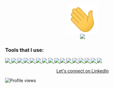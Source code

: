 <p align="center">
<img width="100px" src="wave.gif" align="center" alt="Kazim Kayhan" /> <br/>
<img  src="https://readme-components.vercel.app/api?component=text&text=IM%20KAZIM%20KAYHAN&fill=15d8fe-gradient%2862deg%2C%20%238EC5FC%200%25%2C%20%23E0C3FC%20100%25%29%3B%0A"> 
</p>

### Tools that I use:

<p align="left">  
 <a href="https://github.com/kazim-kayhan">
 <img  src="https://readme-components.vercel.app/api?component=logo&fill=black&logo=Next.js&svgfill=15d8fe">  
</a>
<a href="https://github.com/kazim-kayhan">
 <img  src="https://readme-components.vercel.app/api?component=logo&fill=black&logo=react&animation=spin&svgfill=15d8fe">  
</a>
 <a href="https://github.com/kazim-kayhan">
 <img  src="https://readme-components.vercel.app/api?component=logo&fill=black&logo=redux&animation=spin&svgfill=15d8fe">  
</a>
    <a href="https://github.com/kazim-kayhan">
 <img  src="https://readme-components.vercel.app/api?component=logo&fill=black&logo=strapi&svgfill=659b60">
</a>
   <a href="https://github.com/kazim-kayhan">
 <img  src="https://readme-components.vercel.app/api?component=logo&fill=black&logo=node.js&svgfill=659b60">
</a>
     <a href="https://github.com/kazim-kayhan">
<img  src="https://readme-components.vercel.app/api?component=logo&fill=black&logo=mongodb&svgfill=2d79c7">
 </a>
    <a href="https://github.com/kazim-kayhan">
<img  src="https://readme-components.vercel.app/api?component=logo&fill=black&logo=typescript&svgfill=2d79c7">
 </a>
<a href="https://github.com/kazim-kayhan">
<img  src="https://readme-components.vercel.app/api?component=logo&fill=black&logo=javascript&svgfill=f6df1c">
</a>
<a href="https://github.com/kazim-kayhan">
<img  src="https://readme-components.vercel.app/api?component=logo&fill=black&logo=tailwindcss&svgfill=df5c43">  
</a>
 <a href="https://github.com/kazim-kayhan">
<img  src="https://readme-components.vercel.app/api?component=logo&fill=black&logo=sass&svgfill=cd6799">
</a>
 <a href="https://github.com/kazim-kayhan">
 <img  src="https://readme-components.vercel.app/api?component=logo&fill=black&logo=bootstrap&svgfill=659b60">
</a>
<a href="https://github.com/kazim-kayhan">
<img  src="https://readme-components.vercel.app/api?component=logo&fill=black&logo=css3&svgfill=cd6799">
</a>
 <a href="https://github.com/kazim-kayhan">
<img  src="https://readme-components.vercel.app/api?component=logo&fill=black&logo=html5&svgfill=cd6799">
</a>
<a href="https://github.com/kazim-kayhan">
<img  src="https://readme-components.vercel.app/api?component=logo&fill=black&logo=git">
</a>
<a href="https://github.com/kazim-kayhan">
<img  src="https://readme-components.vercel.app/api?component=logo&fill=black&logo=github">
</a>
</a>
  <a href="https://github.com/kazim-kayhan">
<img  src="https://readme-components.vercel.app/api?component=logo&fill=black&logo=webpack&svgfill=8ed5fa&animation=spin">
</a>
</p>
<p align="center"><a class="libutton" href="https://www.linkedin.com/comm/mynetwork/discovery-see-all?usecase=PEOPLE_FOLLOWS&followMember=kazim-kayhan" target="_blank">Let's connect on LinkedIn</a></p>

![Profile views](https://gpvc.arturio.dev/kazim-kayhan) 

<!-- ![Codewars Badge](https://www.codewars.com/users/kazim-kayhan/badges/small) -->

<!--  <a href="https://app.daily.dev/kazimkayhan" align="center"><img src="https://github.com/kazim-kayhan/kazim-kayhan/blob/main/devcard.svg" alt="Kazim Kayhan's Dev Card"/></a> -->
